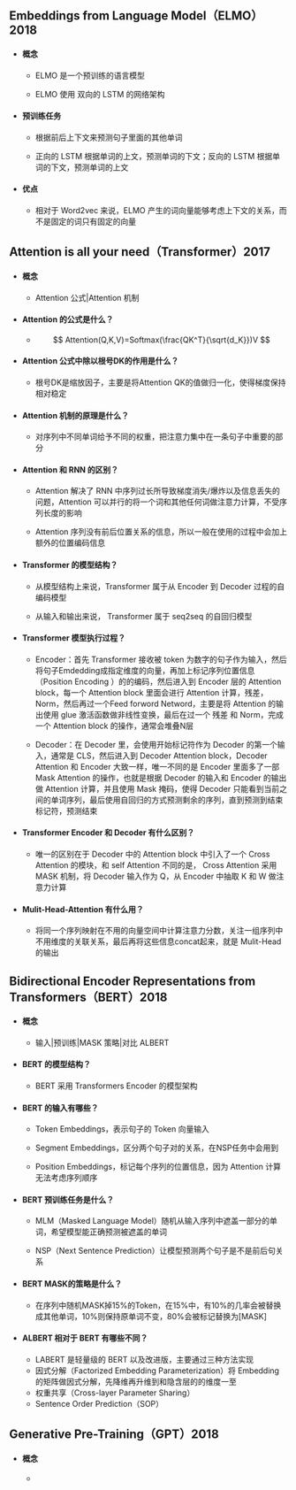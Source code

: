 ## Embeddings from Language Model（ELMO）2018

- #### 概念

  - ELMO 是一个预训练的语言模型

  - ELMO 使用 双向的 LSTM 的网络架构

  

- #### 预训练任务

  - 根据前后上下文来预测句子里面的其他单词

  - 正向的 LSTM 根据单词的上文，预测单词的下文；反向的 LSTM 根据单词的下文，预测单词的上文

    

- #### 优点

  - 相对于 Word2vec 来说，ELMO 产生的词向量能够考虑上下文的关系，而不是固定的词只有固定的向量



## Attention is all your need（Transformer）2017

- #### 概念

  - Attention 公式|Attention 机制
  
    
  
- #### Attention 的公式是什么？

  - $$
    Attention(Q,K,V)=Softmax(\frac{QK^T}{\sqrt{d_K}})V
    $$

- #### Attention 公式中除以根号DK的作用是什么？

  - 根号DK是缩放因子，主要是将Attention QK的值做归一化，使得梯度保持相对稳定
  
    

- #### Attention 机制的原理是什么？

  - 对序列中不同单词给予不同的权重，把注意力集中在一条句子中重要的部分
  
    

- #### Attention 和 RNN 的区别？

  - Attention 解决了 RNN 中序列过长所导致梯度消失/爆炸以及信息丢失的问题，Attention 可以并行的将一个词和其他任何词做注意力计算，不受序列长度的影响
  
  - Attention 序列没有前后位置关系的信息，所以一般在使用的过程中会加上额外的位置编码信息
  
    

- #### Transformer 的模型结构？

  - 从模型结构上来说，Transformer 属于从 Encoder 到 Decoder 过程的自编码模型

  - 从输入和输出来说， Transformer 属于 seq2seq 的自回归模型

    

- #### Transformer 模型执行过程？

  - Encoder：首先 Transformer 接收被 token 为数字的句子作为输入，然后将句子Emdedding成指定维度的向量，再加上标记序列位置信息（Position Encoding ）的的编码，然后进入到 Encoder 层的 Attention block，每一个 Attention block 里面会进行 Attention 计算，残差，Norm，然后再过一个Feed forword Netword，主要是将 Attention 的输出使用 glue 激活函数做非线性变换，最后在过一个 残差 和 Norm，完成一个 Attention block 的操作，通常会堆叠N层

  - Decoder：在 Decoder 里，会使用开始标记符作为 Decoder 的第一个输入，通常是 CLS，然后进入到 Decoder Attention block，Decoder Attention 和 Encoder 大致一样，唯一不同的是 Encoder 里面多了一部 Mask Attention 的操作，也就是根据 Decoder 的输入和 Encoder 的输出做 Attention 计算，并且使用 Mask 掩码，使得 Decoder 只能看到当前之间的单词序列，最后使用自回归的方式预测剩余的序列，直到预测到结束标记符，预测结束

    

- #### Transformer Encoder 和 Decoder 有什么区别？

  - 唯一的区别在于 Decoder 中的 Attention block 中引入了一个 Cross Attention 的模块，和 self Attention 不同的是， Cross Attention 采用 MASK 机制，将 Decoder 输入作为 Q，从 Encoder 中抽取 K 和 W 做注意力计算

    

- #### Mulit-Head-Attention 有什么用？

  - 将同一个序列映射在不用的向量空间中计算注意力分数，关注一组序列中不用维度的关联关系，最后再将这些信息concat起来，就是 Mulit-Head 的输出
  
    

## Bidirectional Encoder Representations from Transformers（BERT）2018

- #### 概念

  - 输入|预训练|MASK 策略|对比 ALBERT
  
    
  
- #### BERT 的模型结构？

  - BERT 采用 Transformers Encoder 的模型架构
  
  
  
- #### BERT 的输入有哪些？

  - Token Embeddings，表示句子的 Token 向量输入

  - Segment Embeddings，区分两个句子对的关系，在NSP任务中会用到

  - Position Embeddings，标记每个序列的位置信息，因为 Attention 计算无法考虑序列顺序

    

- #### BERT 预训练任务是什么？

  - MLM（Masked Language Model）随机从输入序列中遮盖一部分的单词，希望模型能正确预测被遮盖的单词

  - NSP（Next Sentence Prediction）让模型预测两个句子是不是前后句关系

    

- #### BERT MASK的策略是什么？

  - 在序列中随机MASK掉15%的Token，在15%中，有10%的几率会被替换成其他单词，10%则保持原单词不变，80%会被标记替换为[MASK]

    
  
- #### ALBERT 相对于 BERT 有哪些不同？

  - LABERT 是轻量级的 BERT 以及改进版，主要通过三种方法实现
  - 因式分解（Factorized Embedding Parameterization）将 Embedding 的矩阵做因式分解，先降维再升维到和隐含层的的维度一至
  - 权重共享（Cross-layer Parameter Sharing）
  - Sentence Order Prediction（SOP）

## Generative Pre-Training（GPT）2018

- #### 概念

  - 

